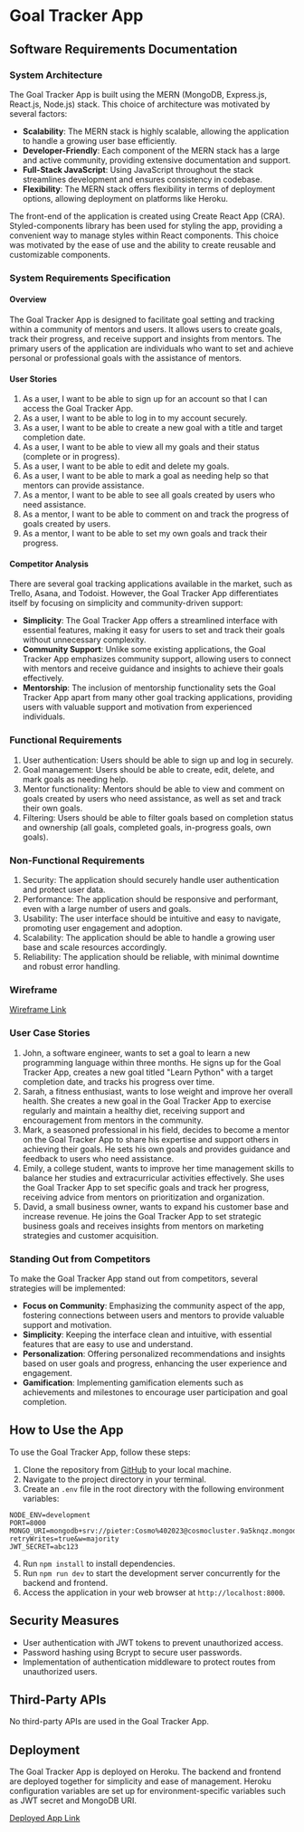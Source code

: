 # Goal Tracker App

## Software Requirements Documentation

### System Architecture

The Goal Tracker App is built using the MERN (MongoDB, Express.js, React.js, Node.js) stack. This choice of architecture was motivated by several factors:

- **Scalability**: The MERN stack is highly scalable, allowing the application to handle a growing user base efficiently.
- **Developer-Friendly**: Each component of the MERN stack has a large and active community, providing extensive documentation and support.
- **Full-Stack JavaScript**: Using JavaScript throughout the stack streamlines development and ensures consistency in codebase.
- **Flexibility**: The MERN stack offers flexibility in terms of deployment options, allowing deployment on platforms like Heroku.

The front-end of the application is created using Create React App (CRA). Styled-components library has been used for styling the app, providing a convenient way to manage styles within React components. This choice was motivated by the ease of use and the ability to create reusable and customizable components.

### System Requirements Specification

#### Overview

The Goal Tracker App is designed to facilitate goal setting and tracking within a community of mentors and users. It allows users to create goals, track their progress, and receive support and insights from mentors. The primary users of the application are individuals who want to set and achieve personal or professional goals with the assistance of mentors.

#### User Stories

1. As a user, I want to be able to sign up for an account so that I can access the Goal Tracker App.
2. As a user, I want to be able to log in to my account securely.
3. As a user, I want to be able to create a new goal with a title and target completion date.
4. As a user, I want to be able to view all my goals and their status (complete or in progress).
5. As a user, I want to be able to edit and delete my goals.
6. As a user, I want to be able to mark a goal as needing help so that mentors can provide assistance.
7. As a mentor, I want to be able to see all goals created by users who need assistance.
8. As a mentor, I want to be able to comment on and track the progress of goals created by users.
9. As a mentor, I want to be able to set my own goals and track their progress.

#### Competitor Analysis

There are several goal tracking applications available in the market, such as Trello, Asana, and Todoist. However, the Goal Tracker App differentiates itself by focusing on simplicity and community-driven support:

- **Simplicity**: The Goal Tracker App offers a streamlined interface with essential features, making it easy for users to set and track their goals without unnecessary complexity.
- **Community Support**: Unlike some existing applications, the Goal Tracker App emphasizes community support, allowing users to connect with mentors and receive guidance and insights to achieve their goals effectively.
- **Mentorship**: The inclusion of mentorship functionality sets the Goal Tracker App apart from many other goal tracking applications, providing users with valuable support and motivation from experienced individuals.

### Functional Requirements

1. User authentication: Users should be able to sign up and log in securely.
2. Goal management: Users should be able to create, edit, delete, and mark goals as needing help.
3. Mentor functionality: Mentors should be able to view and comment on goals created by users who need assistance, as well as set and track their own goals.
4. Filtering: Users should be able to filter goals based on completion status and ownership (all goals, completed goals, in-progress goals, own goals).

### Non-Functional Requirements

1. Security: The application should securely handle user authentication and protect user data.
2. Performance: The application should be responsive and performant, even with a large number of users and goals.
3. Usability: The user interface should be intuitive and easy to navigate, promoting user engagement and adoption.
4. Scalability: The application should be able to handle a growing user base and scale resources accordingly.
5. Reliability: The application should be reliable, with minimal downtime and robust error handling.

### Wireframe

[Wireframe Link](https://www.figma.com/file/KQrs87k47exr5sSFPpf9CZ/Goals-App?type=design&node-id=0%3A1&mode=design&t=21wC5uoIK7aKAGdv-1)

### User Case Stories

1. John, a software engineer, wants to set a goal to learn a new programming language within three months. He signs up for the Goal Tracker App, creates a new goal titled "Learn Python" with a target completion date, and tracks his progress over time.
2. Sarah, a fitness enthusiast, wants to lose weight and improve her overall health. She creates a new goal in the Goal Tracker App to exercise regularly and maintain a healthy diet, receiving support and encouragement from mentors in the community.
3. Mark, a seasoned professional in his field, decides to become a mentor on the Goal Tracker App to share his expertise and support others in achieving their goals. He sets his own goals and provides guidance and feedback to users who need assistance.
4. Emily, a college student, wants to improve her time management skills to balance her studies and extracurricular activities effectively. She uses the Goal Tracker App to set specific goals and track her progress, receiving advice from mentors on prioritization and organization.
5. David, a small business owner, wants to expand his customer base and increase revenue. He joins the Goal Tracker App to set strategic business goals and receives insights from mentors on marketing strategies and customer acquisition.

### Standing Out from Competitors

To make the Goal Tracker App stand out from competitors, several strategies will be implemented:

- **Focus on Community**: Emphasizing the community aspect of the app, fostering connections between users and mentors to provide valuable support and motivation.
- **Simplicity**: Keeping the interface clean and intuitive, with essential features that are easy to use and understand.
- **Personalization**: Offering personalized recommendations and insights based on user goals and progress, enhancing the user experience and engagement.
- **Gamification**: Implementing gamification elements such as achievements and milestones to encourage user participation and goal completion.

## How to Use the App

To use the Goal Tracker App, follow these steps:

1. Clone the repository from [GitHub](https://github.com/pikxs08/goal-mern-app.git) to your local machine.
2. Navigate to the project directory in your terminal.
3. Create an `.env` file in the root directory with the following environment variables:

```plaintext
NODE_ENV=development
PORT=8000
MONGO_URI=mongodb+srv://pieter:Cosmo%402023@cosmocluster.9a5knqz.mongodb.net/goals?retryWrites=true&w=majority
JWT_SECRET=abc123
```

4. Run `npm install` to install dependencies.
5. Run `npm run dev` to start the development server concurrently for the backend and frontend.
6. Access the application in your web browser at `http://localhost:8000`.

## Security Measures

- User authentication with JWT tokens to prevent unauthorized access.
- Password hashing using Bcrypt to secure user passwords.
- Implementation of authentication middleware to protect routes from unauthorized users.

## Third-Party APIs

No third-party APIs are used in the Goal Tracker App.

## Deployment

The Goal Tracker App is deployed on Heroku. The backend and frontend are deployed together for simplicity and ease of management. Heroku configuration variables are set up for environment-specific variables such as JWT secret and MongoDB URI.

[Deployed App Link](https://goals-mern-app-93ea3f418a1f.herokuapp.com/login)
